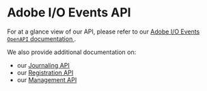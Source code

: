 <!--:navOrder: 3-->

# Adobe I/O Events API

For at a glance view of our API, please refer to our [Adobe I/O Events `OpenAPI` documentation ](https://www.adobe.io/apis/experienceplatform/events/ioeventsapi.html#!adobedocs/adobeio-events/master/events-api-reference.yaml).

We also provide additional documentation on:
* our [Journaling API](journaling_api.md)
* our [Registration API](registration_api.md)
* our [Management API](provider_api.md)